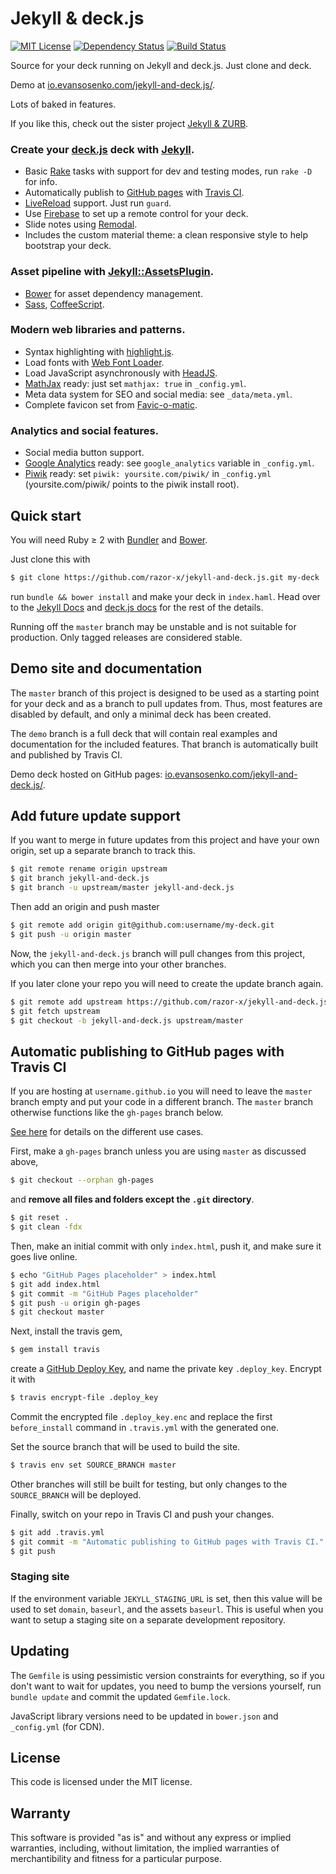 # Jekyll & deck.js

[![MIT License](https://img.shields.io/github/license/razor-x/jekyll-and-deck.js.svg)](./LICENSE.txt)
[![Dependency Status](https://img.shields.io/gemnasium/razor-x/jekyll-and-deck.js.svg)](https://gemnasium.com/razor-x/jekyll-and-deck.js)
[![Build Status](https://img.shields.io/travis/razor-x/jekyll-and-deck.js.svg)](https://travis-ci.org/razor-x/jekyll-and-deck.js)

Source for your deck running on Jekyll and deck.js.
Just clone and deck.

Demo at [io.evansosenko.com/jekyll-and-deck.js/](https://io.evansosenko.com/jekyll-and-deck.js/).

Lots of baked in features.

If you like this, check out the sister project
[Jekyll & ZURB](https://github.com/razor-x/jekyll-and-zurb).

### Create your [deck.js](http://imakewebthings.com/deck.js/) deck with [Jekyll](http://jekyllrb.com/).

  * Basic [Rake](https://github.com/jimweirich/rake) tasks with support
    for dev and testing modes, run `rake -D` for info.
  * Automatically publish to [GitHub pages](http://pages.github.com/)
    with [Travis CI](https://travis-ci.org/).
  * [LiveReload](http://livereload.com/) support. Just run `guard`.
  * Use [Firebase](https://www.firebase.com/) to set up a remote control for your deck.
  * Slide notes using [Remodal](http://vodkabears.github.io/remodal/).
  * Includes the custom material theme: a clean responsive style to help bootstrap your deck.

### Asset pipeline with [Jekyll::AssetsPlugin](https://github.com/ixti/jekyll-assets).

  * [Bower](http://bower.io/) for asset dependency management.
  * [Sass](http://sass-lang.com/), [CoffeeScript](http://coffeescript.org/).

### Modern web libraries and patterns.

  * Syntax highlighting with [highlight.js](http://highlightjs.org/).
  * Load fonts with [Web Font Loader](https://github.com/typekit/webfontloader).
  * Load JavaScript asynchronously with [HeadJS](http://headjs.com).
  * [MathJax](http://www.mathjax.org/) ready:
    just set `mathjax: true` in `_config.yml`.
  * Meta data system for SEO and social media:
    see `_data/meta.yml`.
  * Complete favicon set from [Favic-o-matic](http://www.favicomatic.com/).

### Analytics and social features.

  * Social media button support.
  * [Google Analytics](http://www.google.com/analytics/) ready:
    see `google_analytics` variable in `_config.yml`.
  * [Piwik](https://piwik.org/) ready:
    set `piwik: yoursite.com/piwik/` in `_config.yml`
    (yoursite.com/piwik/ points to the piwik install root).

## Quick start

You will need Ruby ≥ 2 with [Bundler](http://bundler.io/) and [Bower](http://bower.io/).

Just clone this with

```bash
$ git clone https://github.com/razor-x/jekyll-and-deck.js.git my-deck
```

run `bundle && bower install` and make your deck in `index.haml`.
Head over to the [Jekyll Docs](http://jekyllrb.com/docs/home/) and [deck.js docs](http://imakewebthings.com/deck.js/docs/) for the rest of the details.

Running off the `master` branch may be unstable and is not suitable for production.
Only tagged releases are considered stable.

## Demo site and documentation

The `master` branch of this project is designed to be used
as a starting point for your deck and as a branch to pull updates from.
Thus, most features are disabled by default,
and only a minimal deck has been created.

The `demo` branch is a full deck that will contain
real examples and documentation for the included features.
That branch is automatically built and published by Travis CI.

Demo deck hosted on GitHub pages:
[io.evansosenko.com/jekyll-and-deck.js/](https://io.evansosenko.com/jekyll-and-deck.js/).

## Add future update support

If you want to merge in future updates from this project and have your own origin,
set up a separate branch to track this.

```bash
$ git remote rename origin upstream
$ git branch jekyll-and-deck.js
$ git branch -u upstream/master jekyll-and-deck.js
```

Then add an origin and push master

```bash
$ git remote add origin git@github.com:username/my-deck.git
$ git push -u origin master
```

Now, the `jekyll-and-deck.js` branch will pull changes from this project,
which you can then merge into your other branches.

If you later clone your repo you will need to create the update branch again.

```bash
$ git remote add upstream https://github.com/razor-x/jekyll-and-deck.js.git
$ git fetch upstream
$ git checkout -b jekyll-and-deck.js upstream/master
```

## Automatic publishing to GitHub pages with Travis CI

If you are hosting at `username.github.io` you will need to leave the `master` branch empty
and put your code in a different branch.
The `master` branch otherwise functions like the `gh-pages` branch below.

[See here](http://pages.github.com/) for details on the different use cases.

First, make a `gh-pages` branch unless you are using `master` as discussed above,

```bash
$ git checkout --orphan gh-pages
```

and **remove all files and folders except the `.git` directory**.

```bash
$ git reset .
$ git clean -fdx
```

Then, make an initial commit with only `index.html`, push it, and make sure it goes live online.

```bash
$ echo "GitHub Pages placeholder" > index.html
$ git add index.html
$ git commit -m "GitHub Pages placeholder"
$ git push -u origin gh-pages
$ git checkout master
```

Next, install the travis gem,

```bash
$ gem install travis
```

create a [GitHub Deploy Key](https://developer.github.com/guides/managing-deploy-keys/#deploy-keys),
and name the private key `.deploy_key`.
Encrypt it with

```bash
$ travis encrypt-file .deploy_key
```

Commit the encrypted file `.deploy_key.enc` and replace
the first `before_install` command in `.travis.yml` with the generated one.

Set the source branch that will be used to build the site.

```bash
$ travis env set SOURCE_BRANCH master
```

Other branches will still be built for testing,
but only changes to the `SOURCE_BRANCH` will be deployed.

Finally, switch on your repo in Travis CI and push your changes.

```bash
$ git add .travis.yml
$ git commit -m "Automatic publishing to GitHub pages with Travis CI."
$ git push
```

### Staging site

If the environment variable `JEKYLL_STAGING_URL` is set,
then this value will be used to set `domain`, `baseurl`, and the assets `baseurl`.
This is useful when you want to setup a staging site
on a separate development repository.

## Updating

The `Gemfile` is using pessimistic version constraints for everything,
so if you don't want to wait for updates, you need to bump the versions yourself,
run `bundle update` and commit the updated `Gemfile.lock`.

JavaScript library versions need to be updated in `bower.json` and `_config.yml` (for CDN).

## License

This code is licensed under the MIT license.

## Warranty

This software is provided "as is" and without any express or
implied warranties, including, without limitation, the implied
warranties of merchantibility and fitness for a particular
purpose.
